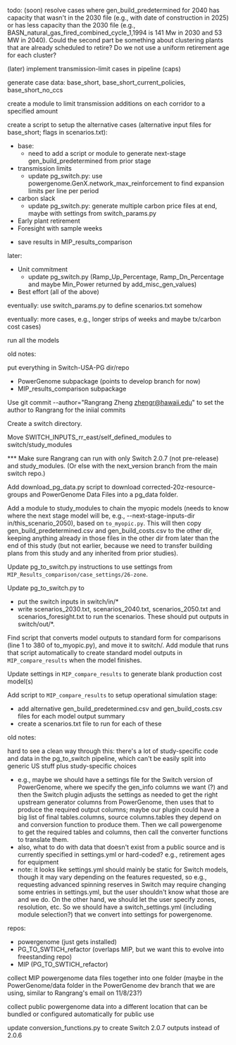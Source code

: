 todo:
(soon) resolve cases where gen_build_predetermined for 2040 has capacity that wasn't in the 2030 file (e.g., with date of construction in 2025) or has less capacity than the 2030 file (e.g., BASN_natural_gas_fired_combined_cycle_1,1994 is 141 Mw in 2030 and 53 MW in 2040). Could the second part be something about clustering plants that are already scheduled to retire? Do we not use a uniform retirement age for each cluster?

(later) implement transmission-limit cases in pipeline (caps)

generate case data: base_short, base_short_current_policies, base_short_no_ccs


create a module to limit transmission additions on each corridor to a specified amount

create a script to setup the alternative cases (alternative input files for base_short; flags in scenarios.txt):
+ base:
  + need to add a script or module to generate next-stage gen_build_predetermined from prior stage
+ transmission limits
  + update pg_switch.py: use powergenome.GenX.network_max_reinforcement to find expansion limits per line per period
+ carbon slack
  + update pg_switch.py: generate multiple carbon price files at end, maybe with settings from switch_params.py
+ Early plant retirement​
+ Foresight with sample weeks​
- save results in MIP_results_comparison

later:
- Unit commitment​
  - update pg_switch.py (Ramp_Up_Percentage, Ramp_Dn_Percentage and maybe Min_Power returned by add_misc_gen_values)
- Best effort​ (all of the above)

eventually: use switch_params.py to define scenarios.txt somehow

eventually: more cases, e.g., longer strips of weeks and maybe tx/carbon cost cases)

run all the models


old notes:

put everything in Switch-USA-PG dir/repo
- PowerGenome subpackage (points to develop branch for now)
- MIP_results_comparison subpackage

Use git commit --author="Rangrang Zheng <zhengr@hawaii.edu>" to set the author to Rangrang for the iniial commits

Create a switch directory.

Move SWITCH_INPUTS_rr_east/self_defined_modules to switch/study_modules

*** Make sure Rangrang can run with only Switch 2.0.7 (not pre-release) and study_modules. (Or else with the next_version branch from the main switch repo.)

Add download_pg_data.py script to download corrected-20z-resource-groups and PowerGenome Data Files into a pg_data folder.

Add a module to study_modules to chain the myopic models (needs to know where
the next stage model will be, e.g., --next-stage-inputs-dir
in/this_scenario_2050), based on `to_myopic.py`. This will then copy
gen_build_predetermined.csv and gen_build_costs.csv to the other dir, keeping
anything already in those files in the other dir from later than the end of this
study (but not earlier, because we need to transfer building plans from this
study and any inherited from prior studies).

Update pg_to_switch.py instructions to use settings from `MIP_Results_comparison/case_settings/26-zone`.

Update pg_to_switch.py to
- put the switch inputs in switch/in/*
- write scenarios_2030.txt, scenarios_2040.txt, scenarios_2050.txt and scenarios_foresight.txt to run the scenarios. These should put outputs in switch/out/*.

Find script that converts model outputs to standard form for comparisons (line 1
to 380 of to_myopic.py), and move it to switch/. Add module that runs that
script automatically to create standard model outputs in `MIP_compare_results`
when the model finishes.

Update settings in `MIP_compare_results` to generate blank production cost
model(s)

Add script to `MIP_compare_results` to setup operational simulation stage:

  - add alternative gen_build_predetermined.csv and gen_build_costs.csv files
    for each model output summary
  - create a scenarios.txt file to run for each of these





old notes:

hard to see a clean way through this: there's a lot of study-specific code and data
in the pg_to_switch pipeline, which can't be easily split into generic US stuff
plus study-specific choices
  - e.g., maybe we should have a settings file for the Switch version of
    PowerGenome, where we specify the gen_info columns we want (?) and then
    the Switch plugin adjusts the settings as needed to get the right upstream
    generator columns from PowerGenome, then uses that to produce the required
    output columns; maybe our plugin could have a big list of final
    tables.columns, source columns.tables they depend on and conversion
    function to produce them. Then we call powergenome to get the required
    tables and columns, then call the converter functions to translate them.
  - also, what to do with data that doesn't exist from a public source and is
    currently specified in settings.yml or hard-coded? e.g., retirement ages
    for equipment
  - note: it looks like settings.yml should mainly be static for Switch
    models, though it may vary depending on the features requested, so e.g.,
    requesting advanced spinning reserves in Switch may require changing some
    entries in settings.yml, but the user shouldn't know what those are and
    we do. On the other hand, we should let the user specify zones, resolution,
    etc. So we should have a switch_settings.yml (including module selection?)
    that we convert into settings for powergenome.


repos:
  - powergenome (just gets installed)
  - PG_TO_SWTICH_refactor (overlaps MIP, but we want this to evolve into freestanding repo)
  - MIP (PG_TO_SWTICH_refactor)



collect MIP powergenome data files together into one folder (maybe in the
PowerGenome/data folder in the PowerGenome dev branch that we are using,
similar to Rangrang's email on 11/8/23?)

collect public powergenome data into a different location that can be bundled
or configured automatically for public use

update conversion_functions.py to create Switch 2.0.7 outputs instead of 2.0.6

